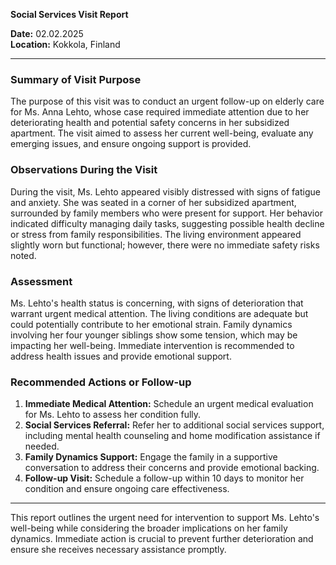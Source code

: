 

**Social Services Visit Report**

**Date:** 02.02.2025  
**Location:** Kokkola, Finland  

---

### Summary of Visit Purpose  
The purpose of this visit was to conduct an urgent follow-up on elderly care for Ms. Anna Lehto, whose case required immediate attention due to her deteriorating health and potential safety concerns in her subsidized apartment. The visit aimed to assess her current well-being, evaluate any emerging issues, and ensure ongoing support is provided.

### Observations During the Visit  
During the visit, Ms. Lehto appeared visibly distressed with signs of fatigue and anxiety. She was seated in a corner of her subsidized apartment, surrounded by family members who were present for support. Her behavior indicated difficulty managing daily tasks, suggesting possible health decline or stress from family responsibilities. The living environment appeared slightly worn but functional; however, there were no immediate safety risks noted.

### Assessment  
Ms. Lehto's health status is concerning, with signs of deterioration that warrant urgent medical attention. The living conditions are adequate but could potentially contribute to her emotional strain. Family dynamics involving her four younger siblings show some tension, which may be impacting her well-being. Immediate intervention is recommended to address health issues and provide emotional support.

### Recommended Actions or Follow-up  
1. **Immediate Medical Attention:** Schedule an urgent medical evaluation for Ms. Lehto to assess her condition fully.
2. **Social Services Referral:** Refer her to additional social services support, including mental health counseling and home modification assistance if needed.
3. **Family Dynamics Support:** Engage the family in a supportive conversation to address their concerns and provide emotional backing.
4. **Follow-up Visit:** Schedule a follow-up within 10 days to monitor her condition and ensure ongoing care effectiveness.

---

This report outlines the urgent need for intervention to support Ms. Lehto's well-being while considering the broader implications on her family dynamics. Immediate action is crucial to prevent further deterioration and ensure she receives necessary assistance promptly.